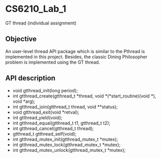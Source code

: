 # CS6210_Lab_1
GT thread (individual assignment)

## Objective
An user-level thread API package which is similar to the Pthread is implemented in this project. Besides, the classic Dining Philosopher problem is implemented using the GT thread.

## API description  
- void gtthread_init(long period);
- int  gtthread_create(gtthread_t *thread, void *(*start_routine)(void *), void *arg);  
- int  gtthread_join(gtthread_t thread, void **status);  
- void gtthread_exit(void *retval);  
- int  gtthread_yield(void);
- int  gtthread_equal(gtthread_t t1, gtthread_t t2);
- int  gtthread_cancel(gtthread_t thread);
- gtthread_t gtthread_self(void);
- int  gtthread_mutex_init(gtthread_mutex_t *mutex);
- int  gtthread_mutex_lock(gtthread_mutex_t *mutex);
- int  gtthread_mutex_unlock(gtthread_mutex_t *mutex);

